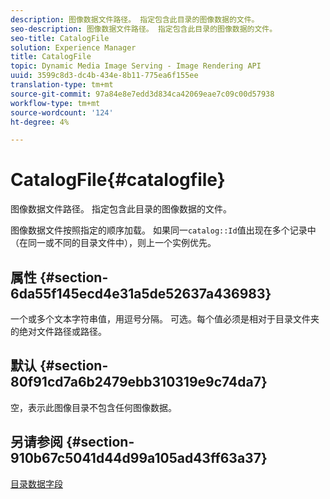 ```yaml
---
description: 图像数据文件路径。 指定包含此目录的图像数据的文件。
seo-description: 图像数据文件路径。 指定包含此目录的图像数据的文件。
seo-title: CatalogFile
solution: Experience Manager
title: CatalogFile
topic: Dynamic Media Image Serving - Image Rendering API
uuid: 3599c8d3-dc4b-434e-8b11-775ea6f155ee
translation-type: tm+mt
source-git-commit: 97a84e8e7edd3d834ca42069eae7c09c00d57938
workflow-type: tm+mt
source-wordcount: '124'
ht-degree: 4%

---
```



# CatalogFile{#catalogfile}

图像数据文件路径。 指定包含此目录的图像数据的文件。

图像数据文件按照指定的顺序加载。 如果同一`catalog::Id`值出现在多个记录中（在同一或不同的目录文件中），则上一个实例优先。

## 属性 {#section-6da55f145ecd4e31a5de52637a436983}

一个或多个文本字符串值，用逗号分隔。 可选。每个值必须是相对于目录文件夹的绝对文件路径或路径。

## 默认 {#section-80f91cd7a6b2479ebb310319e9c74da7}

空，表示此图像目录不包含任何图像数据。

## 另请参阅 {#section-910b67c5041d44d99a105ad43ff63a37}

[目录数据字段](../../../../../is-api/image-catalog/image-serving-api-ref/c-image-catalog-reference/c-overview/c-catalog-data-fields/c-catalog-data-fields.md#concept-b19581028ec44f98b9f5943624403d29)
